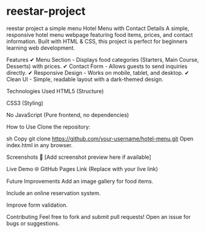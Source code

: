 # reestar-project
reestar project a simple menu
Hotel Menu with Contact Details
A simple, responsive hotel menu webpage featuring food items, prices, and contact information. Built with HTML & CSS, this project is perfect for beginners learning web development.

Features
✔ Menu Section - Displays food categories (Starters, Main Course, Desserts) with prices.
✔ Contact Form - Allows guests to send inquiries directly.
✔ Responsive Design - Works on mobile, tablet, and desktop.
✔ Clean UI - Simple, readable layout with a dark-themed design.

Technologies Used
HTML5 (Structure)

CSS3 (Styling)

No JavaScript (Pure frontend, no dependencies)

How to Use
Clone the repository:

sh
Copy
git clone https://github.com/your-username/hotel-menu.git
Open index.html in any browser.

Screenshots
📸 [Add screenshot preview here if available]

Live Demo
🌐 GitHub Pages Link (Replace with your live link)

Future Improvements
Add an image gallery for food items.

Include an online reservation system.

Improve form validation.

Contributing
Feel free to fork and submit pull requests! Open an issue for bugs or suggestions.
